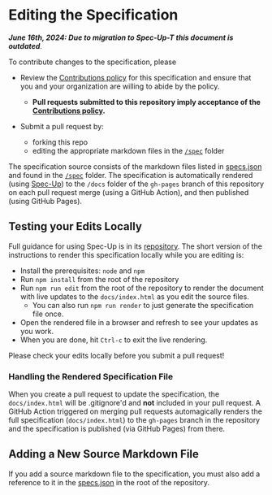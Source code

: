 # Editing the Specification

***June 16th, 2024: Due to migration to Spec-Up-T this document is outdated***.

To contribute changes to the specification, please

- Review the [Contributions policy](CONTRIBUTING.md) for this specification and ensure that you and your organization are willing to abide by the policy.
  - **Pull requests submitted to this repository imply acceptance of the [Contributions policy](CONTRIBUTING.md).**

- Submit a pull request by:
  - forking this repo
  - editing the appropriate markdown files in the [`/spec`](/spec) folder

The specification source consists of the markdown files listed in
[specs.json](/specs.json) and found in the [`/spec`](/spec) folder. The
specification is automatically rendered (using
 [Spec-Up](https://github.com/decentralized-identity/spec-up)) to the `/docs`
 folder of the `gh-pages` branch of this repository on each pull request merge
 (using a GitHub Action), and then published (using GitHub Pages).

## Testing your Edits Locally

Full guidance for using Spec-Up is in its
[repository](https://github.com/decentralized-identity/spec-up). The short
version of the instructions to render this specification locally while you are
editing is:

- Install the prerequisites: `node` and `npm`
- Run `npm install` from the root of the repository
- Run `npm run edit` from the root of the repository to render the document with
  live updates to the `docs/index.html` as
  you edit the source files.
  - You can also run `npm run render` to just generate the specification file once.
- Open the rendered file in a browser and refresh to see your updates as you work.
- When you are done, hit `Ctrl-c` to exit the live rendering.

Please check your edits locally before you submit a pull request!

### Handling the Rendered Specification File

When you create a pull request to update the specification, the `docs/index.html` will be
.gitignore'd and **not** included in your pull request. A GitHub Action triggered on merging pull requests automagically renders the full
specification (`docs/index.html`) to the `gh-pages` branch in the repository and the
specification is published (via GitHub Pages) from there.

## Adding a New Source Markdown File

If you add a source markdown file to the specification, you must also add a reference
to it in the [specs.json](/specs.json) in the root of the repository.
